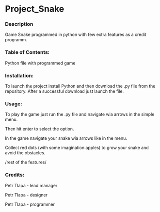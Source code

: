 # Project_Snake
 
 ### Description
 Game Snake programmed in python with few extra features as a credit programm.
 ### Table of Contents:
 Python file with programmed game
 ### Installation:
 To launch the project install Python and then download the .py file from the repository. 
 After a successful download just launch the file.
 ### Usage:
 To play the game just run the .py file and navigate wia arrows in the simple menu. 
 
 Then hit enter to select the option. 
 
 In the game navigate your snake wia arrows like in the menu. 
 
 Collect red dots (with some imagination apples) to grow your snake and avoid the obstacles.
 
 /rest of the features/
 ### Credits:
 Petr Tlapa - lead manager
 
 Petr Tlapa - designer
 
 Petr Tlapa - programmer
 
 